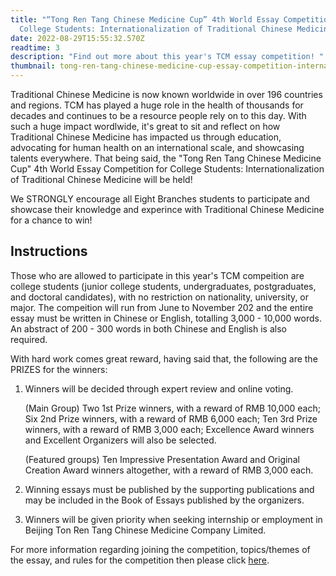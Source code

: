 ```yaml
---
title: "“Tong Ren Tang Chinese Medicine Cup” 4th World Essay Competition for
  College Students: Internationalization of Traditional Chinese Medicine"
date: 2022-08-29T15:55:32.570Z
readtime: 3
description: "Find out more about this year's TCM essay competition! "
thumbnail: tong-ren-tang-chinese-medicine-cup-essay-competition-internationalization-of-traditional-chinese-medicine.png
---
```

Traditional Chinese Medicine is now known worldwide in over 196 countries and regions. TCM has played a huge role in the health of thousands for decades and continues to be a resource people rely on to this day. With such a huge impact wordlwide, it's great to sit and reflect on how Traditional Chinese Medicine has impacted us through education, advocating for human health on an international scale, and showcasing talents everywhere. That being said, the "Tong Ren Tang Chinese Medicine Cup" 4th World Essay Competition for College Students: Internationalization of Traditional Chinese Medicine will be held!

We STRONGLY encourage all Eight Branches students to participate and showcase their knowledge and experince with Traditional Chinese Medicine for a chance to win!

## **Instructions**

Those who are allowed to participate in this year's TCM compeition are college students (junior college students, undergraduates, postgraduates, and doctoral candidates), with no restriction on nationality, university, or major. The compeition will run from June to November 202 and the entire essay must be written in Chinese or English, totalling 3,000 - 10,000 words. An abstract of 200 - 300 words in both Chinese and English is also required. 

With hard work comes great reward, having said that, the following are the PRIZES for the winners: 

1. Winners will be decided through expert review and online voting.

   (Main Group) Two 1st Prize winners, with a reward of RMB 10,000 each; Six 2nd Prize winners, with a reward of RMB 6,000 each; Ten 3rd Prize winners, with a reward of RMB 3,000 each; Excellence Award winners and Excellent Organizers will also be selected.

   (Featured groups) Ten Impressive Presentation Award and Original Creation Award winners altogether, with a reward of RMB 3,000 each.
2. Winning essays must be published by the supporting publications and may be included in the Book of Essays published by the organizers. 
3. Winners will be given priority when seeking internship or employment in Beijing Ton Ren Tang Chinese Medicine Company Limited. 



For more information regarding joining the competition, topics/themes of the essay, and rules for the competition then please click [here](http://www.wfas.org.cn/news/detail.html?nid=6362&cid=25).